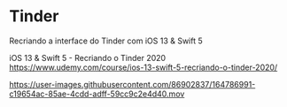 # Tinder
Recriando a interface do Tinder com iOS 13 &amp; Swift 5 


iOS 13 & Swift 5 - Recriando o Tinder 2020
https://www.udemy.com/course/ios-13-swift-5-recriando-o-tinder-2020/



https://user-images.githubusercontent.com/86902837/164786991-c19654ac-85ae-4cdd-adff-59cc9c2e4d40.mov


